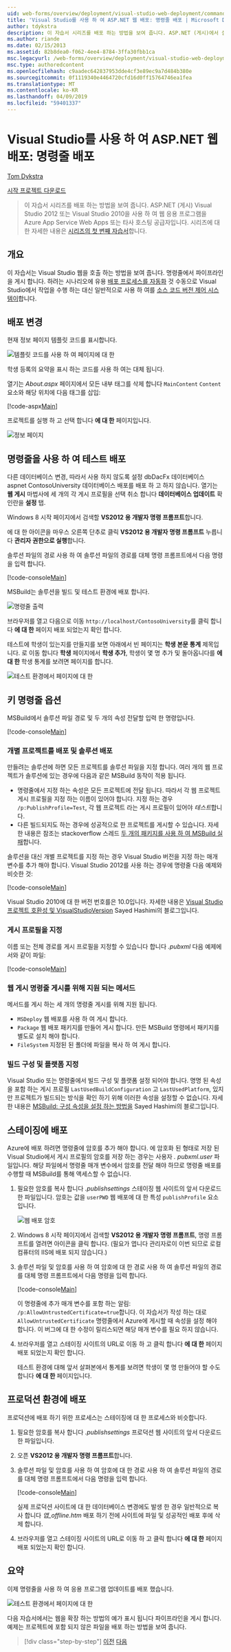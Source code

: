 ```yaml
---
uid: web-forms/overview/deployment/visual-studio-web-deployment/command-line-deployment
title: 'Visual Studio를 사용 하 여 ASP.NET 웹 배포: 명령줄 배포 | Microsoft Docs'
author: tdykstra
description: 이 자습서 시리즈를 배포 하는 방법을 보여 줍니다. ASP.NET (게시)에서 실행 중인 웹 응용 프로그램을 Azure App Service Web Apps 또는 타사 호스팅 공급자...
ms.author: riande
ms.date: 02/15/2013
ms.assetid: 82b8dea0-f062-4ee4-8784-3ffa30fbb1ca
msc.legacyurl: /web-forms/overview/deployment/visual-studio-web-deployment/command-line-deployment
msc.type: authoredcontent
ms.openlocfilehash: c9aadec642837953dde4cf3e89ec9a7d484b380e
ms.sourcegitcommit: 0f1119340e4464720cfd16d0ff15764746ea1fea
ms.translationtype: MT
ms.contentlocale: ko-KR
ms.lasthandoff: 04/09/2019
ms.locfileid: "59401337"
---
```

# <a name="aspnet-web-deployment-using-visual-studio-command-line-deployment"></a>Visual Studio를 사용 하 여 ASP.NET 웹 배포: 명령줄 배포

[Tom Dykstra](https://github.com/tdykstra)

[시작 프로젝트 다운로드](http://go.microsoft.com/fwlink/p/?LinkId=282627)

> 이 자습서 시리즈를 배포 하는 방법을 보여 줍니다. ASP.NET (게시) Visual Studio 2012 또는 Visual Studio 2010을 사용 하 여 웹 응용 프로그램을 Azure App Service Web Apps 또는 타사 호스팅 공급자입니다. 시리즈에 대 한 자세한 내용은 [시리즈의 첫 번째 자습서](introduction.md)합니다.


## <a name="overview"></a>개요

이 자습서는 Visual Studio 웹을 호출 하는 방법을 보여 줍니다. 명령줄에서 파이프라인을 게시 합니다. 하려는 시나리오에 유용 [배포 프로세스를 자동화](../../../../aspnet/overview/developing-apps-with-windows-azure/building-real-world-cloud-apps-with-windows-azure/continuous-integration-and-continuous-delivery.md) 것 수동으로 Visual Studio에서 작업을 수행 하는 대신 일반적으로 사용 하 여를 [소스 코드 버전 제어 시스템이](../../../../aspnet/overview/developing-apps-with-windows-azure/building-real-world-cloud-apps-with-windows-azure/source-control.md)합니다.

## <a name="make-a-change-to-deploy"></a>배포 변경

현재 정보 페이지 템플릿 코드를 표시합니다.

![템플릿 코드를 사용 하 여 페이지에 대 한](command-line-deployment/_static/image1.png)

학생 등록의 요약을 표시 하는 코드를 사용 하 여는 대체 됩니다.

열기는 *About.aspx* 페이지에서 모든 내부 태그를 삭제 합니다 `MainContent` `Content` 요소와 해당 위치에 다음 태그를 삽입:

[!code-aspx[Main](command-line-deployment/samples/sample1.aspx)]

프로젝트를 실행 하 고 선택 합니다 **에 대 한** 페이지입니다.

![정보 페이지](command-line-deployment/_static/image2.png)

## <a name="deploy-to-test-by-using-the-command-line"></a>명령줄을 사용 하 여 테스트 배포

다른 데이터베이스 변경, 따라서 사용 하지 않도록 설정 dbDacFx 데이터베이스 aspnet ContosoUniversity 데이터베이스 배포를 배포 하 고 하지 않습니다. 열기는 **웹 게시** 마법사에 세 개의 각 게시 프로필을 선택 취소 합니다 **데이터베이스 업데이트** 확인란을 **설정** 탭.

Windows 8 시작 페이지에서 검색할 **VS2012 용 개발자 명령 프롬프트**합니다.

에 대 한 아이콘을 마우스 오른쪽 단추로 클릭 **VS2012 용 개발자 명령 프롬프트** 누릅니다 **관리자 권한으로 실행**합니다.

솔루션 파일의 경로 사용 하 여 솔루션 파일의 경로를 대체 명령 프롬프트에서 다음 명령을 입력 합니다.

[!code-console[Main](command-line-deployment/samples/sample2.cmd)]

MSBuild는 솔루션을 빌드 및 테스트 환경에 배포 합니다.

![명령줄 출력](command-line-deployment/_static/image3.png)

브라우저를 열고 다음으로 이동 `http://localhost/ContosoUniversity`를 클릭 합니다 **에 대 한** 페이지 배포 되었는지 확인 합니다.

테스트에 학생이 있는지를 만들지를 보면 아래에서 빈 페이지는 **학생 본문 통계** 제목입니다. 로 이동 합니다 **학생** 페이지에서 **학생 추가**, 학생이 몇 명 추가 및 돌아옵니다를 **에 대 한** 학생 통계를 보려면 페이지를 합니다.

![테스트 환경에서 페이지에 대 한](command-line-deployment/_static/image4.png)

## <a name="key-command-line-options"></a>키 명령줄 옵션

MSBuild에서 솔루션 파일 경로 및 두 개의 속성 전달할 입력 한 명령입니다.

[!code-console[Main](command-line-deployment/samples/sample3.cmd)]

### <a name="deploying-the-solution-versus-deploying-individual-projects"></a>개별 프로젝트를 배포 및 솔루션 배포

만들려는 솔루션에 하면 모든 프로젝트를 솔루션 파일을 지정 합니다. 여러 개의 웹 프로젝트가 솔루션에 있는 경우에 다음과 같은 MSBuild 동작이 적용 됩니다.

- 명령줄에서 지정 하는 속성은 모든 프로젝트에 전달 됩니다. 따라서 각 웹 프로젝트 게시 프로필을 지정 하는 이름이 있어야 합니다. 지정 하는 경우 `/p:PublishProfile=Test`, 각 웹 프로젝트 라는 게시 프로필이 있어야 *테스트*합니다.
- 다른 빌드되지도 하는 경우에 성공적으로 한 프로젝트를 게시할 수 있습니다. 자세한 내용은 참조는 stackoverflow 스레드 [두 개의 패키지를 사용 하 여 MSBuild 실패](http://stackoverflow.com/questions/14226451/msbuild-fails-with-two-packages)합니다.

솔루션을 대신 개별 프로젝트를 지정 하는 경우 Visual Studio 버전을 지정 하는 매개 변수를 추가 해야 합니다. Visual Studio 2012를 사용 하는 경우에 명령줄 다음 예제와 비슷한 것:

[!code-console[Main](command-line-deployment/samples/sample4.cmd?highlight=1)]

Visual Studio 2010에 대 한 버전 번호를은 10.0입니다. 자세한 내용은 [Visual Studio 프로젝트 호환성 및 VisualStudioVersion](http://sedodream.com/2012/08/19/VisualStudioProjectCompatabilityAndVisualStudioVersion.aspx) Sayed Hashimi의 블로그입니다.

### <a name="specifying-the-publish-profile"></a>게시 프로필을 지정

이름 또는 전체 경로를 게시 프로필을 지정할 수 있습니다 합니다 *.pubxml* 다음 예제에서와 같이 파일:

[!code-console[Main](command-line-deployment/samples/sample5.cmd?highlight=1)]

### <a name="web-publish-methods-supported-for-command-line-publishing"></a>웹 게시 명령줄 게시를 위해 지원 되는 메서드

메서드를 게시 하는 세 개의 명령줄 게시를 위해 지원 됩니다.

- `MSDeploy` 웹 배포를 사용 하 여 게시 합니다.
- `Package` 웹 배포 패키지를 만들어 게시 합니다. 만든 MSBuild 명령에서 패키지를 별도로 설치 해야 합니다.
- `FileSystem` 지정된 된 폴더에 파일을 복사 하 여 게시 합니다.

### <a name="specifying-the-build-configuration-and-platform"></a>빌드 구성 및 플랫폼 지정

Visual Studio 또는 명령줄에서 빌드 구성 및 플랫폼 설정 되어야 합니다. 명명 된 속성을 포함 하는 게시 프로필 `LastUsedBuildConfiguration` 고 `LastUsedPlatform`, 있지만 프로젝트가 빌드되는 방식을 확인 하기 위해 이러한 속성을 설정할 수 없습니다. 자세한 내용은 [MSBuild: 구성 속성을 설정 하는 방법을](http://sedodream.com/2012/10/27/MSBuildHowToSetTheConfigurationProperty.aspx) Sayed Hashimi의 블로그입니다.

## <a name="deploy-to-staging"></a>스테이징에 배포

Azure에 배포 하려면 명령줄에 암호를 추가 해야 합니다. 에 암호화 된 형태로 저장 된 Visual Studio에서 게시 프로필의 암호를 저장 하는 경우는 사용자 *. pubxml.user* 파일입니다. 해당 파일에서 명령줄 매개 변수에서 암호를 전달 해야 하므로 명령줄 배포를 수행할 때 MSBuild를 통해 액세스할 수 없습니다.

1. 필요한 암호를 복사 합니다 *.publishsettings* 스테이징 웹 사이트의 앞서 다운로드 한 파일입니다. 암호는 값을 `userPWD` 웹 배포에 대 한 특성 `publishProfile` 요소입니다.

    ![웹 배포 암호](command-line-deployment/_static/image5.png)
2. Windows 8 시작 페이지에서 검색할 **VS2012 용 개발자 명령 프롬프트**, 명령 프롬프트를 열려면 아이콘을 클릭 합니다. (필요가 엽니다 관리자로이 이번 되므로 로컬 컴퓨터의 IIS에 배포 되지 않습니다.)
3. 솔루션 파일 및 암호를 사용 하 여 암호에 대 한 경로 사용 하 여 솔루션 파일의 경로를 대체 명령 프롬프트에서 다음 명령을 입력 합니다.

    [!code-console[Main](command-line-deployment/samples/sample6.cmd)]

    이 명령줄에 추가 매개 변수를 포함 하는 알림: `/p:AllowUntrustedCertificate=true`합니다. 이 자습서가 작성 하는 대로 `AllowUntrustedCertificate` 명령줄에서 Azure에 게시할 때 속성을 설정 해야 합니다. 이 버그에 대 한 수정이 릴리스되면 해당 매개 변수를 필요 하지 않습니다.
4. 브라우저를 열고 스테이징 사이트의 URL로 이동 하 고 클릭 합니다 **에 대 한** 페이지 배포 되었는지 확인 합니다.

    테스트 환경에 대해 앞서 살펴본에서 통계를 보려면 학생이 몇 명 만들어야 할 수도 합니다 **에 대 한** 페이지입니다.

## <a name="deploy-to-production"></a>프로덕션 환경에 배포

프로덕션에 배포 하기 위한 프로세스는 스테이징에 대 한 프로세스와 비슷합니다.

1. 필요한 암호를 복사 합니다 *.publishsettings* 프로덕션 웹 사이트의 앞서 다운로드 한 파일입니다.
2. 오픈 **VS2012 용 개발자 명령 프롬프트**합니다.
3. 솔루션 파일 및 암호를 사용 하 여 암호에 대 한 경로 사용 하 여 솔루션 파일의 경로를 대체 명령 프롬프트에서 다음 명령을 입력 합니다.

    [!code-console[Main](command-line-deployment/samples/sample7.cmd)]

    실제 프로덕션 사이트에 대 한 데이터베이스 변경에도 발생 한 경우 일반적으로 복사 합니다 *앱\_offline.htm* 배포 하기 전에 사이트에 파일 및 성공적인 배포 후에 삭제 합니다.
4. 브라우저를 열고 스테이징 사이트의 URL로 이동 하 고 클릭 합니다 **에 대 한** 페이지 배포 되었는지 확인 합니다.

## <a name="summary"></a>요약

이제 명령줄을 사용 하 여 응용 프로그램 업데이트를 배포 했습니다.

![테스트 환경에서 페이지에 대 한](command-line-deployment/_static/image6.png)

다음 자습서에서는 웹을 확장 하는 방법의 예가 표시 됩니다 파이프라인을 게시 합니다. 예제는 프로젝트에 포함 되지 않은 파일을 배포 하는 방법을 보여 줍니다.

> [!div class="step-by-step"]
> [이전](deploying-a-database-update.md)
> [다음](deploying-extra-files.md)
